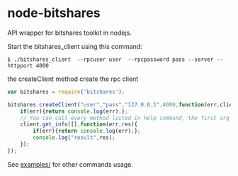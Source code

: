 node-bitshares
==============

API wrapper for bitshares toolkit in nodejs.

Start the bitshares_client using this command:

```
$ ./bitshares_client  --rpcuser user  --rpcpassword pass --server --httpport 4000
```

the createClient method create the rpc client
```js
var bitshares = require('bitshares');

bitshares.createClient("user","pass","127.0.0.1",4000,function(err,client){
	if(err){return console.log(err);};
	// You can call every method listed in help command, the first arg is the params list
	client.get_info([],function(err,res){
		if(err){return console.log(err);};
		console.log("result",res);
	});
});

```

See [examples/](/examples) for other commands usage.

